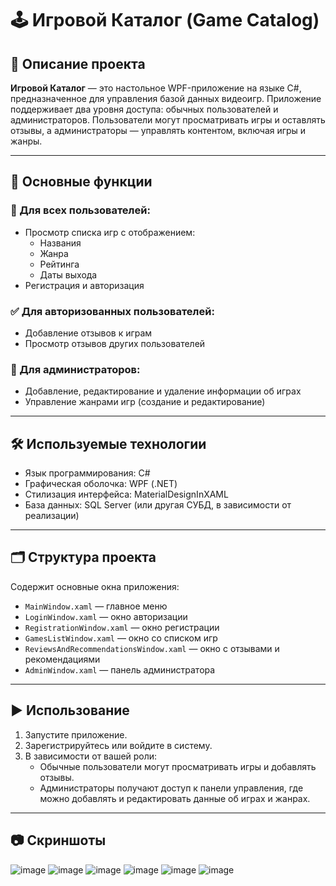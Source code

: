 # 🕹 Игровой Каталог (Game Catalog)

## 📖 Описание проекта

**Игровой Каталог** — это настольное WPF-приложение на языке C#, предназначенное для управления базой данных видеоигр. Приложение поддерживает два уровня доступа: обычных пользователей и администраторов. Пользователи могут просматривать игры и оставлять отзывы, а администраторы — управлять контентом, включая игры и жанры.

---

## 🔑 Основные функции

### 👥 Для всех пользователей:
- Просмотр списка игр с отображением:
  - Названия
  - Жанра
  - Рейтинга
  - Даты выхода
- Регистрация и авторизация

### ✅ Для авторизованных пользователей:
- Добавление отзывов к играм
- Просмотр отзывов других пользователей

### 🔧 Для администраторов:
- Добавление, редактирование и удаление информации об играх
- Управление жанрами игр (создание и редактирование)

---

## 🛠 Используемые технологии

- Язык программирования: C#
- Графическая оболочка: WPF (.NET)
- Стилизация интерфейса: MaterialDesignInXAML
- База данных: SQL Server (или другая СУБД, в зависимости от реализации)

---

## 🗂 Структура проекта

Содержит основные окна приложения:

- `MainWindow.xaml` — главное меню
- `LoginWindow.xaml` — окно авторизации
- `RegistrationWindow.xaml` — окно регистрации
- `GamesListWindow.xaml` — окно со списком игр
- `ReviewsAndRecommendationsWindow.xaml` — окно с отзывами и рекомендациями
- `AdminWindow.xaml` — панель администратора

---

## ▶️ Использование

1. Запустите приложение.
2. Зарегистрируйтесь или войдите в систему.
3. В зависимости от вашей роли:
   - Обычные пользователи могут просматривать игры и добавлять отзывы.
   - Администраторы получают доступ к панели управления, где можно добавлять и редактировать данные об играх и жанрах.

---

## 📷 Скриншоты

![image](https://github.com/user-attachments/assets/6dcbaa20-67e6-424c-8a5b-179117eefeba)
![image](https://github.com/user-attachments/assets/d039326d-0f8e-4bda-9add-5ed3bcf420c8)
![image](https://github.com/user-attachments/assets/577d6eb5-c8f2-4f99-a68f-c029bf7b33ce)
![image](https://github.com/user-attachments/assets/50409b8d-90e6-47d5-bce3-434fcfe337b1)
![image](https://github.com/user-attachments/assets/85317f89-1de0-4c77-8655-efefa045558b)
![image](https://github.com/user-attachments/assets/58284aee-0836-4b28-9807-d282e3000eeb)




